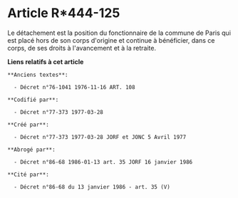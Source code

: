 # Article R*444-125

Le détachement       est la position du fonctionnaire de la commune de Paris qui est placé hors de son corps d'origine et
continue à bénéficier, dans ce corps, de ses droits à l'avancement et à la retraite.

**Liens relatifs à cet article**

	**Anciens textes**:

	  - Décret n°76-1041 1976-11-16 ART. 108

	**Codifié par**:

	  - Décret n°77-373 1977-03-28

	**Créé par**:

	  - Décret n°77-373 1977-03-28 JORF et JONC 5 Avril 1977

	**Abrogé par**:

	  - Décret n°86-68 1986-01-13 art. 35 JORF 16 janvier 1986

	**Cité par**:

	  - Décret n°86-68 du 13 janvier 1986 - art. 35 (V)

